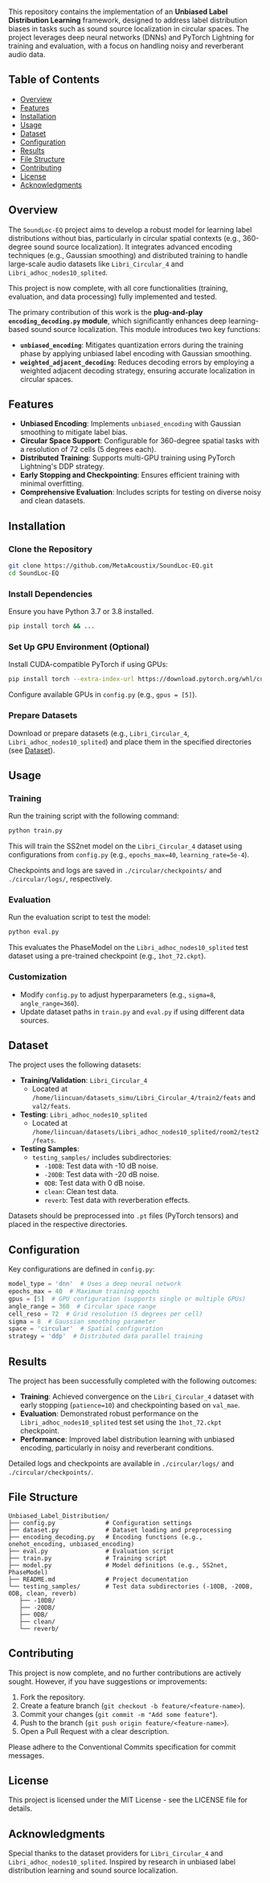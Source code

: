 
This repository contains the implementation of an **Unbiased Label Distribution Learning** framework, designed to address label distribution biases in tasks such as sound source localization in circular spaces. The project leverages deep neural networks (DNNs) and PyTorch Lightning for training and evaluation, with a focus on handling noisy and reverberant audio data.

## Table of Contents
- [Overview](#overview)
- [Features](#features)
- [Installation](#installation)
- [Usage](#usage)
- [Dataset](#dataset)
- [Configuration](#configuration)
- [Results](#results)
- [File Structure](#file-structure)
- [Contributing](#contributing)
- [License](#license)
- [Acknowledgments](#acknowledgments)

## Overview
The `SoundLoc-EQ` project aims to develop a robust model for learning label distributions without bias, particularly in circular spatial contexts (e.g., 360-degree sound source localization). It integrates advanced encoding techniques (e.g., Gaussian smoothing) and distributed training to handle large-scale audio datasets like `Libri_Circular_4` and `Libri_adhoc_nodes10_splited`.

This project is now complete, with all core functionalities (training, evaluation, and data processing) fully implemented and tested.

The primary contribution of this work is the **plug-and-play `encoding_decoding.py` module**, which significantly enhances deep learning-based sound source localization. This module introduces two key functions:
- **`unbiased_encoding`**: Mitigates quantization errors during the training phase by applying unbiased label encoding with Gaussian smoothing.
- **`weighted_adjacent_decoding`**: Reduces decoding errors by employing a weighted adjacent decoding strategy, ensuring accurate localization in circular spaces.


## Features
- **Unbiased Encoding**: Implements `unbiased_encoding` with Gaussian smoothing to mitigate label bias.
- **Circular Space Support**: Configurable for 360-degree spatial tasks with a resolution of 72 cells (5 degrees each).
- **Distributed Training**: Supports multi-GPU training using PyTorch Lightning's DDP strategy.
- **Early Stopping and Checkpointing**: Ensures efficient training with minimal overfitting.
- **Comprehensive Evaluation**: Includes scripts for testing on diverse noisy and clean datasets.

## Installation
### Clone the Repository
```bash
git clone https://github.com/MetaAcoustix/SoundLoc-EQ.git
cd SoundLoc-EQ
```

### Install Dependencies
Ensure you have Python 3.7 or 3.8 installed.

```bash
pip install torch && ...
```
### Set Up GPU Environment (Optional)
Install CUDA-compatible PyTorch if using GPUs:
```bash
pip install torch --extra-index-url https://download.pytorch.org/whl/cu118
```

Configure available GPUs in `config.py` (e.g., `gpus = [5]`).

### Prepare Datasets
Download or prepare datasets (e.g., `Libri_Circular_4`, `Libri_adhoc_nodes10_splited`) and place them in the specified directories (see [Dataset](#dataset)).

## Usage
### Training
Run the training script with the following command:
```bash
python train.py
```
This will train the SS2net model on the `Libri_Circular_4` dataset using configurations from `config.py` (e.g., `epochs_max=40`, `learning_rate=5e-4`).

Checkpoints and logs are saved in `./circular/checkpoints/` and `./circular/logs/`, respectively.

### Evaluation
Run the evaluation script to test the model:
```bash
python eval.py
```
This evaluates the PhaseModel on the `Libri_adhoc_nodes10_splited` test dataset using a pre-trained checkpoint (e.g., `1hot_72.ckpt`).

### Customization
- Modify `config.py` to adjust hyperparameters (e.g., `sigma=8`, `angle_range=360`).
- Update dataset paths in `train.py` and `eval.py` if using different data sources.

## Dataset
The project uses the following datasets:

- **Training/Validation**: `Libri_Circular_4`
  - Located at `/home/liincuan/datasets_simu/Libri_Circular_4/train2/feats` and `val2/feats`.
- **Testing**: `Libri_adhoc_nodes10_splited`
  - Located at `/home/liincuan/datasets/Libri_adhoc_nodes10_splited/room2/test2/feats`.
- **Testing Samples**:
  - `testing_samples/` includes subdirectories:
    - `-10DB`: Test data with -10 dB noise.
    - `-20DB`: Test data with -20 dB noise.
    - `0DB`: Test data with 0 dB noise.
    - `clean`: Clean test data.
    - `reverb`: Test data with reverberation effects.

Datasets should be preprocessed into `.pt` files (PyTorch tensors) and placed in the respective directories.

## Configuration
Key configurations are defined in `config.py`:
```python
model_type = 'dnn'  # Uses a deep neural network
epochs_max = 40  # Maximum training epochs
gpus = [5]  # GPU configuration (supports single or multiple GPUs)
angle_range = 360  # Circular space range
cell_reso = 72  # Grid resolution (5 degrees per cell)
sigma = 8  # Gaussian smoothing parameter
space = 'circular'  # Spatial configuration
strategy = 'ddp'  # Distributed data parallel training
```

## Results
The project has been successfully completed with the following outcomes:
- **Training**: Achieved convergence on the `Libri_Circular_4` dataset with early stopping (`patience=10`) and checkpointing based on `val_mae`.
- **Evaluation**: Demonstrated robust performance on the `Libri_adhoc_nodes10_splited` test set using the `1hot_72.ckpt` checkpoint.
- **Performance**: Improved label distribution learning with unbiased encoding, particularly in noisy and reverberant conditions.

Detailed logs and checkpoints are available in `./circular/logs/` and `./circular/checkpoints/`.

## File Structure
```
Unbiased_Label_Distribution/
├── config.py              # Configuration settings
├── dataset.py             # Dataset loading and preprocessing
├── encoding_decoding.py   # Encoding functions (e.g., onehot_encoding, unbiased_encoding)
├── eval.py                # Evaluation script
├── train.py               # Training script
├── model.py               # Model definitions (e.g., SS2net, PhaseModel)
├── README.md              # Project documentation
└── testing_samples/       # Test data subdirectories (-10DB, -20DB, 0DB, clean, reverb)
   ├── -10DB/
   ├── -20DB/
   ├── 0DB/
   ├── clean/
   └── reverb/

```

## Contributing
This project is now complete, and no further contributions are actively sought. However, if you have suggestions or improvements:
1. Fork the repository.
2. Create a feature branch (`git checkout -b feature/<feature-name>`).
3. Commit your changes (`git commit -m "Add some feature"`).
4. Push to the branch (`git push origin feature/<feature-name>`).
5. Open a Pull Request with a clear description.

Please adhere to the Conventional Commits specification for commit messages.

## License
This project is licensed under the MIT License - see the LICENSE file for details.

## Acknowledgments

Special thanks to the dataset providers for `Libri_Circular_4` and `Libri_adhoc_nodes10_splited`.
Inspired by research in unbiased label distribution learning and sound source localization.
